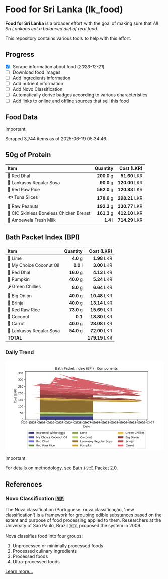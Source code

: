 # Food for Sri Lanka (lk_food)

**Food for Sri Lanka** is a broader effort with the goal of making sure that *All Sri Lankans eat a balanced diet of real food*.

This repository contains various tools to help with this effort.

## Progress

* [X] Scrape information about food (*2023-12-21*)
* [ ] Download food images
* [ ] Add ingredients information
* [ ] Add nutrient information
* [ ] Add Novo Classification
* [ ] Automatically derive badges according to various characteristics
* [ ] Add links to online and offline sources that sell this food

## Food Data

> [!IMPORTANT]
> Scraped 3,744 items as of 2025-06-19 05:34:46.

## 50g of Protein

<div id="table_protein">

Item | Quantity | Cost (LKR)
:--- | ---: | ---:
🍲 Red Dhal | **200.0** g | **51.60** LKR
🍲 Lankasoy Regular Soya | **90.0** g | **120.00** LKR
🍚 Red Raw Rice | **562.0** g | **120.83** LKR
🐟 Tuna Slices | **178.6** g | **298.21** LKR
🥜 Raw Peanuts | **192.3** g | **330.77** LKR
🍗 CIC Skinless Boneless Chicken Breast | **161.3** g | **412.10** LKR
🥛 Ambewela Fresh Milk | **1.4** l | **714.29** LKR

</div>

## Bath Packet Index (BPI)

<div id="table_bp">

Item | Quantity | Cost (LKR)
:--- | ---: | ---:
🍋 Lime | **4.0** g | **1.98** LKR
🥥 My Choice Coconut Oil | **0.0** l | **3.00** LKR
🍲 Red Dhal | **16.0** g | **4.13** LKR
🎃 Pumpkin | **40.0** g | **5.24** LKR
🌶️ Green Chillies | **8.0** g | **6.64** LKR
🧅 Big Onion | **40.0** g | **10.48** LKR
🍆 Brinjal | **40.0** g | **13.14** LKR
🍚 Red Raw Rice | **73.0** g | **15.69** LKR
🥥 Coconut | **0.1**  | **18.80** LKR
🥕 Carrot | **40.0** g | **28.08** LKR
🍲 Lankasoy Regular Soya | **54.0** g | **72.00** LKR
**TOTAL** |   | **179.19** LKR

</div>

### Daily Trend

![BPI](images/bpi.png)

> [!IMPORTANT]
> For details on methodology, see [Bath (බත්) Packet 2.0](https://medium.com/on-economics/bath-%E0%B6%B6%E0%B6%AD%E0%B7%8A-packet-2-0-f3e999c54bf5).

## References

### Novo Classification 🇧🇷

The Nova classification (Portuguese: nova classificação, 'new classification') is a framework for grouping edible substances based on the extent and purpose of food processing applied to them. Researchers at the University of São Paulo, Brazil 🇧🇷, proposed the system in 2009.

Nova classifies food into four groups:

1. Unprocessed or minimally processed foods
2. Processed culinary ingredients
3. Processed foods
4. Ultra-processed foods

[Learn more...](https://en.wikipedia.org/wiki/Nova_classification)
